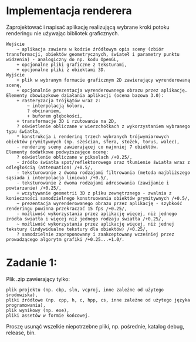 # Implementacja renderera

Zaprojektować i napisać aplikację realizującą wybrane kroki potoku renderingu nie używając bibliotek graficznych.

    Wejście
        ~ aplikacja zawiera w kodzie źródłowym opis sceny (zbiór transformacji, obiektów geometrycznych, świateł i parametry punktu widzenia) - analogiczny do np. kodu OpenGL,
        + opcjonalne pliki graficzne z teksturami,
        + opcjonalne pliki z obiektami 3D.
    Wyjście
        + plik w wybranym formacie graficznym 2D zawierający wyrenderowaną scenę,
        + opcjonalnie prezentacja wyrenderowanego obrazu przez aplikację.
    Elementy obowiązkowe działania aplikacji (ocena bazowa 3.0):
        + rasteryzacja trójkątów wraz z:
            ~ interpolacją koloru,
            ? obcinaniem,
            + buforem głębokości,
        + transformacje 3D i rzutowanie na 2D,
        ? oświetlenie obliczane w wierzchołkach z wykorzystaniem wybranego typu światła,
        * konstrukcja i rendering trzech wybranych trójwymiarowych obiektów prymitywnych (np. sześcian, sfera, stożek, torus, walec),
        - rendering sceny zawierającej co najmniej 7 obiektów.
    Elementy dodatkowe podwyższajęce ocenę:
        ? oświetlenie obliczane w pikselach /+0.25/,
        - źródło światła spot/reflektorowego oraz tłumienie światła wraz z odległością (attenuation) /+0.5/,
        - teksturowanie z dwoma rodzajami filtrowania (metoda najbliższego sąsiada i interpolacja liniowa) /+0.5/,
        - teksturowanie z dwoma rodzajami adresowania (zawijanie i powtarzanie) /+0.25/,
        + wczytywanie geometrii 3D z pliku zewnętrznego - zwalnia z konieczności samodzielnego konstruowania obiektów prymitywnych /+0.5/,
        ~ prezentacja wyrenderowanego obrazu przez aplikację - szybkość renderingu powinna przekraczać 15 fps /+0.25/,
        - możliwość wykorzystania przez aplikację więcej, niż jednego źródła światła i więcej niż jednego rodzaju światła /+0.25/,
        ~ możliwość wykorzystania przez aplikację więcej, niż jednej tekstury (indywidualne tekstury dla obiektów) /+0.25/,
        ? samodzielnie zaproponowany i zaakceptowany wcześniej przez prowadzącego algorytm grafiki /+0.25...+1.0/.
        
# Zadanie 1:

Plik .zip zawierający tylko:

    plik projektu (np. cbp, sln, vcproj, inne zależne od użytego środowiska),
    pliki źródłowe (np. cpp, h, c, hpp, cs, inne zależne od użytego języka programowania),
    plik wynikowy (np. exe),
    pliki assetów w formie końcowej.

Proszę usunąć wszelkie niepotrzebne pliki, np. pośrednie, katalog debug, release, bin.
